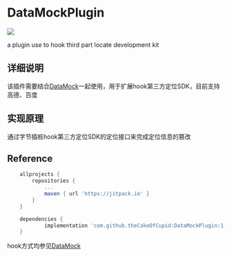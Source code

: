 # DataMockPlugin
[![](https://jitpack.io/v/theCakeOfCupid/DataMockPlugin.svg)](https://jitpack.io/#theCakeOfCupid/DataMockPlugin)

a plugin use to hook third part locate development kit

## 详细说明
该插件需要结合[DataMock](https://github.com/theCakeOfCupid/DataMock)一起使用，用于扩展hook第三方定位SDK，目前支持高德、百度
## 实现原理
通过字节插桩hook第三方定位SDK的定位接口来完成定位信息的篡改
## Reference

```groovy
	allprojects {
		repositories {
			...
			maven { url 'https://jitpack.io' }
		}
	}

	dependencies {
	        implementation 'com.github.theCakeOfCupid:DataMockPlugin:1.0.0'
	}
```

hook方式均参见[DataMock](https://github.com/theCakeOfCupid/DataMock)
